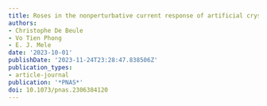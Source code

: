 ```yaml
---
title: Roses in the nonperturbative current response of artificial crystals
authors:
- Christophe De Beule
- Vo Tien Phong
- E. J. Mele
date: '2023-10-01'
publishDate: '2023-11-24T23:28:47.838506Z'
publication_types:
- article-journal
publication: '*PNAS*'
doi: 10.1073/pnas.2306384120
---
```

